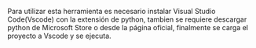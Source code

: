 Para utilizar esta herramienta es necesario instalar Visual Studio Code(Vscode) con la extensión de python, tambien se requiere descargar python de Microsoft Store o desde la página oficial, finalmente se carga el proyecto a Vscode y se ejecuta.
